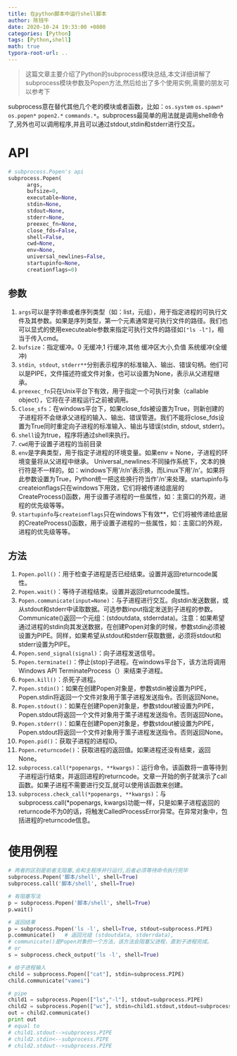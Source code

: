 ```yaml
---
title: 在python脚本中运行shell脚本
author: 陈钱牛
date: 2020-10-24 19:33:00 +0800
categories: [Python]
tags: [Python,shell]
math: true
typora-root-url: ..
---
```


> 这篇文章主要介绍了Python的subprocess模块总结,本文详细讲解了subprocess模块参数及Popen方法,然后给出了多个使用实例,需要的朋友可以参考下

subprocess意在替代其他几个老的模块或者函数，比如：``os.system`` ``os.spawn*`` ``os.popen*`` ``popen2.*`` ``commands.*``。subprocess最简单的用法就是调用shell命令了,另外也可以调用程序,并且可以通过stdout,stdin和stderr进行交互。

# API

```python
# subprocess.Popen's api
subprocess.Popen(
      args,
      bufsize=0,
      executable=None,
      stdin=None,
      stdout=None,
      stderr=None,
      preexec_fn=None,
      close_fds=False,
      shell=False,
      cwd=None,
      env=None,
      universal_newlines=False,
      startupinfo=None,
      creationflags=0)
```

## 参数

1. ``args``可以是字符串或者序列类型（如：list，元组），用于指定进程的可执行文件及其参数。如果是序列类型，第一个元素通常是可执行文件的路径。我们也可以显式的使用executeable参数来指定可执行文件的路径如`["ls -l"]`，相当于传入cmd。
2. ``bufsize``：指定缓冲。0 无缓冲,1 行缓冲,其他 缓冲区大小,负值 系统缓冲(全缓冲)
3. ``stdin``,`` stdout``, ``stderr**``分别表示程序的标准输入、输出、错误句柄。他们可以是PIPE，文件描述符或文件对象，也可以设置为None，表示从父进程继承。
4. ``preexec_fn``只在Unix平台下有效，用于指定一个可执行对象（callable object），它将在子进程运行之前被调用。
5. ``Close_sfs``：在windows平台下，如果close_fds被设置为True，则新创建的子进程将不会继承父进程的输入、输出、错误管道。我们不能将close_fds设置为True同时重定向子进程的标准输入、输出与错误(stdin, stdout, stderr)。
6. ``shell``设为true，程序将通过shell来执行。
7. ``cwd``用于设置子进程的当前目录
8. ``env``是字典类型，用于指定子进程的环境变量。如果env = None，子进程的环境变量将从父进程中继承。
    Universal_newlines:不同操作系统下，文本的换行符是不一样的。如：windows下用'/r/n'表示换，而Linux下用'/n'。如果将此参数设置为True，Python统一把这些换行符当作'/n'来处理。startupinfo与createionflags只在windows下用效，它们将被传递给底层的CreateProcess()函数，用于设置子进程的一些属性，如：主窗口的外观，进程的优先级等等。
9. ``startupinfo``与``createionflags``只在windows下有效**，它们将被传递给底层的CreateProcess()函数，用于设置子进程的一些属性，如：主窗口的外观，进程的优先级等等。

## 方法

1. ``Popen.poll()``：用于检查子进程是否已经结束。设置并返回returncode属性。
2. ``Popen.wait()``：等待子进程结束。设置并返回returncode属性。
3. `Popen.communicate(input=None)`：与子进程进行交互。向stdin发送数据，或从stdout和stderr中读取数据。可选参数input指定发送到子进程的参数。Communicate()返回一个元组：(stdoutdata, stderrdata)。注意：如果希望通过进程的stdin向其发送数据，在创建Popen对象的时候，参数stdin必须被设置为PIPE。同样，如果希望从stdout和stderr获取数据，必须将stdout和stderr设置为PIPE。
4. `Popen.send_signal(signal)`：向子进程发送信号。
5. `Popen.terminate()`：停止(stop)子进程。在windows平台下，该方法将调用Windows API TerminateProcess（）来结束子进程。
6. `Popen.kill()`：杀死子进程。
7. `Popen.stdin()`：如果在创建Popen对象是，参数stdin被设置为PIPE，Popen.stdin将返回一个文件对象用于策子进程发送指令。否则返回None。
8. `Popen.stdout()`：如果在创建Popen对象是，参数stdout被设置为PIPE，Popen.stdout将返回一个文件对象用于策子进程发送指令。否则返回None。
9. `Popen.stderr()`：如果在创建Popen对象是，参数stdout被设置为PIPE，Popen.stdout将返回一个文件对象用于策子进程发送指令。否则返回None。
10. `Popen.pid()`：获取子进程的进程ID。
11. `Popen.returncode()`：获取进程的返回值。如果进程还没有结束，返回None。
12. `subprocess.call(*popenargs, **kwargs)`：运行命令。该函数将一直等待到子进程运行结束，并返回进程的returncode。文章一开始的例子就演示了call函数。如果子进程不需要进行交互,就可以使用该函数来创建。
13. `subprocess.check_call(*popenargs, **kwargs)`：与subprocess.call(*popenargs, kwargs)功能一样，只是如果子进程返回的returncode不为0的话，将触发CalledProcessError异常。在异常对象中，包括进程的returncode信息。

# 使用例程

```python
# 两者的区别是前者无阻塞,会和主程序并行运行,后者必须等待命令执行完毕
subprocess.Popen('脚本/shell', shell=True)
subprocess.call('脚本/shell', shell=True)

# 有阻塞写法
p = subprocess.Popen('脚本/shell', shell=True)
p.wait()

# 返回结果
p = subprocess.Popen('ls -l', shell=True, stdout=subprocess.PIPE)
p.communicate()   # 返回元组 (stdoutdata, stderrdata),
# communicate()是Popen对象的一个方法，该方法会阻塞父进程，直到子进程完成。
# or
s = subprocess.check_output('ls -l', shell=True)

# 给子进程输入
child = subprocess.Popen(["cat"], stdin=subprocess.PIPE)
child.communicate("vamei")

# pipe
child1 = subprocess.Popen(["ls","-l"], stdout=subprocess.PIPE)
child2 = subprocess.Popen(["wc"], stdin=child1.stdout,stdout=subprocess.PIPE)
out = child2.communicate()
print out
# equal to 
# child1.stdout-->subprocess.PIPE
# child2.stdin<--subprocess.PIPE
# child2.stdout-->subprocess.PIPE
```



